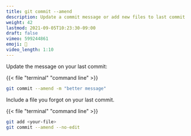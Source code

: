 ```yaml
---
title: git commit --amend
description: Update a commit message or add new files to last commit
weight: 42
lastmod: 2021-09-05T10:23:30-09:00
draft: false
vimeo: 599244861
emoji: 🔧
video_length: 1:10
---
```


Update the message on your last commit:

{{< file "terminal" "command line" >}}

```bash
git commit --amend -m "better message"
```

Include a file you forgot on your last commit.

{{< file "terminal" "command line" >}}

```bash
git add <your-file>
git commit --amend --no-edit
```
